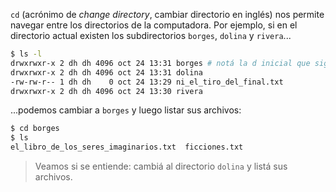 `cd` (acrónimo de _change directory_, cambiar directorio en inglés) nos permite navegar entre los directorios de la computadora. Por ejemplo, si en el directorio actual existen los subdirectorios `borges`, `dolina` y `rivera`...

```bash
$ ls -l
drwxrwxr-x 2 dh dh 4096 oct 24 13:31 borges # notá la d inicial que significa que es un directorio
drwxrwxr-x 2 dh dh 4096 oct 24 13:31 dolina
-rw-rw-r-- 1 dh dh    0 oct 24 13:29 ni_el_tiro_del_final.txt
drwxrwxr-x 2 dh dh 4096 oct 24 13:30 rivera
```
...podemos cambiar a `borges` y luego listar sus archivos:

```bash
$ cd borges
$ ls
el_libro_de_los_seres_imaginarios.txt  ficciones.txt
```

> Veamos si se entiende: cambiá al directorio `dolina` y listá sus archivos.  